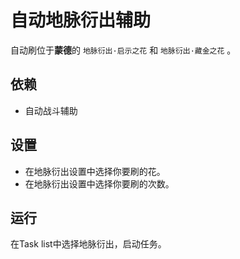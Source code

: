 # 自动地脉衍出辅助

自动刷位于**蒙德**的 `地脉衍出·启示之花` 和 `地脉衍出·藏金之花` 。

## 依赖

- 自动战斗辅助

## 设置

- 在地脉衍出设置中选择你要刷的花。
- 在地脉衍出设置中选择你要刷的次数。

## 运行

在Task list中选择地脉衍出，启动任务。
